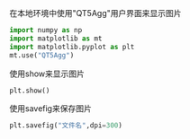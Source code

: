 在本地环境中使用"QT5Agg"用户界面来显示图片
```py
import numpy as np
import matplotlib as mt
import matplotlib.pyplot as plt
mt.use("QT5Agg")
```
使用show来显示图片
```py
plt.show()
```
使用savefig来保存图片
```py
plt.savefig("文件名",dpi=300)
```
